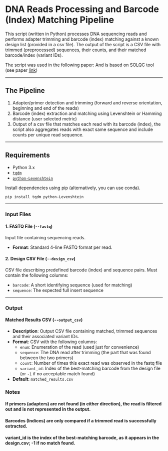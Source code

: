 # DNA Reads Processing and Barcode (Index) Matching Pipeline

This script (written in Python) processes DNA sequencing reads and performs adapter trimming and barcode (index) matching against a known design list (provided in a csv file). 
The output of the script is a CSV file with trimmed (preprocessed) sequences, their counts, and their matched barcode/index (variant IDs).

The script was used in the following paper:
And is based on SOLQC tool (see paper [link](https://academic.oup.com/bioinformatics/article/37/5/720/5896982))

---

## The Pipeline
1. Adapter/primer detection and trimming (forward and reverse orientation, beginning and end of the reads)
2. Barcode (index) extraction and matching using Levenshtein or Hamming distance (user selected metric)
3. Output of a csv file that matches each read with its barcode (index), the script also aggregates reads with exact same sequence and include counts per unique read sequence.  

---

## Requirements

- Python 3.x
- [`tqdm`](https://pypi.org/project/tqdm/)
- [`python-Levenshtein`](https://pypi.org/project/python-Levenshtein/)

Install dependencies using pip (alternatively, you can use conda). 

```bash
pip install tqdm python-Levenshtein
```

---

### Input Files

#### 1. FASTQ File (`--fastq`)
Input file containing sequencing reads.
- **Format**: Standard 4-line FASTQ format per read.


#### 2. Design CSV File (`--design_csv`)
CSV file describing predefined barcode (index) and sequence pairs.
Must contain the following columns:
  - `barcode`: A short identifying sequence (used for matching)
  - `sequence`: The expected full insert sequence


---

### Output 

#### Matched Results CSV (`--output_csv`)
- **Description**: Output CSV file containing matched, trimmed sequences and their associated variant IDs.
- **Format**: CSV with the following columns:
  - `enum`: Enumeration of the read (used just for convenience)
  - `sequence`: The  DNA read  after trimming (the part that was found between the two primers)
  - `count`: Number of times this exact read was observed in the fastq file
  - `variant_id`: Index of the best-matching barcode from the design file (or `-1` if no acceptable match found)
- **Default**: `matched_results.csv`



### Notes
#### If primers (adapters) are not found (in either direction), the read is filtered out and is not represented in the output.

#### Barcodes (Indices) are only compared if a trimmed read is successfully extracted.

#### variant_id is the index of the best-matching barcode, as it appears in the design.csv; -1 if no match found.




